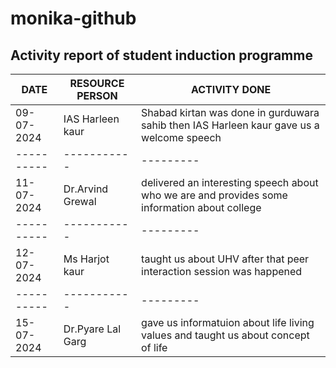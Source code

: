 # monika-github
## Activity report of student induction programme 
| DATE | RESOURCE PERSON | ACTIVITY DONE |
| ---------- | ----------- | --------- | 
| 09-07-2024 | IAS Harleen kaur |Shabad kirtan was done in gurduwara sahib then IAS Harleen kaur gave us a welcome speech |
| ---------- | ----------- | --------- | 
|11-07-2024| Dr.Arvind Grewal | delivered an interesting speech about who we are and provides some information about college |
| ---------- | ----------- | --------- | 
|12-07-2024| Ms Harjot kaur | taught us about UHV after that peer interaction session was happened |
| ---------- | ----------- | --------- | 
|15-07-2024| Dr.Pyare Lal Garg | gave us informatuion about life living values and taught us about concept of life |
